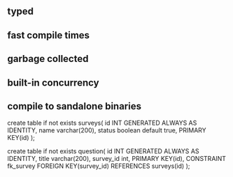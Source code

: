 ## typed
## fast compile times
## garbage collected
## built-in concurrency
## compile to sandalone binaries



<!-- Sql Tables -->
create table if not exists surveys(
    id INT GENERATED ALWAYS AS IDENTITY,
    name varchar(200),
    status boolean default true,
    PRIMARY KEY(id)
);


create table if not exists question(
    id INT GENERATED ALWAYS AS IDENTITY,
    title varchar(200),
    survey_id int,
    PRIMARY KEY(id),
    CONSTRAINT fk_survey
        FOREIGN KEY(survey_id)
            REFERENCES surveys(id)
);